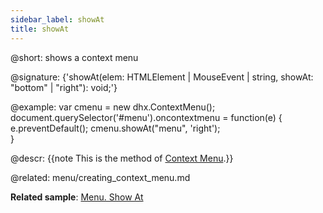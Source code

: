 ```yaml
---
sidebar_label: showAt
title: showAt
---          
```


@short: shows a context menu

@signature: {'showAt(elem: HTMLElement | MouseEvent | string, showAt: "bottom" | "right"): void;'}

@example:
var cmenu = new dhx.ContextMenu();
document.querySelector('#menu').oncontextmenu = function(e) {
    e.preventDefault();
    cmenu.showAt("menu", 'right');    
}



@descr:
{{note This is the method of [Context Menu](menu/creating_context_menu.md).}}

@related:
menu/creating_context_menu.md


**Related sample**: [Menu. Show At](https://snippet.dhtmlx.com/9xfpymlg)
